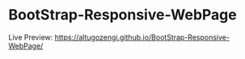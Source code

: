# BootStrap-Responsive-WebPage

Live Preview:
https://altugozengi.github.io/BootStrap-Responsive-WebPage/

